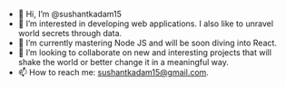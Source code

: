 - 👋 Hi, I’m @sushantkadam15
- 👀 I’m interested in developing web applications. I also like to unravel world secrets through data.
- 🌱 I’m currently mastering Node JS and will be soon diving into React. 
- 💞️ I’m looking to collaborate on new and interesting projects that will shake the world or better change it in a meaningful way.
- 📫 How to reach me: sushantkadam15@gmail.com.
